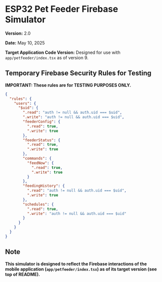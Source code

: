 # ESP32 Pet Feeder Firebase Simulator

**Version:** 2.0

**Date:** May 10, 2025

**Target Application Code Version:** Designed for use with `app/petfeeder/index.tsx` as of version 9.

## Temporary Firebase Security Rules for Testing

**IMPORTANT: These rules are for TESTING PURPOSES ONLY.**

```json
{
  "rules": {
    "users": {
      "$uid": {
        ".read": "auth != null && auth.uid === $uid",
        ".write": "auth != null && auth.uid === $uid",
        "feederConfig": {
          ".read": true,
          ".write": true
        },
        "feederStatus": {
          ".read": true,
          ".write": true
        },
        "commands": {
          "feedNow": {
            ".read": true,
            ".write": true
          }
        },
        "feedingHistory": {
          ".read": "auth != null && auth.uid === $uid",
          ".write": true
        },
        "schedules": {
          ".read": true,
          ".write": "auth != null && auth.uid === $uid"
        }
      }
    }
  }
}
```

## Note

**This simulator is designed to reflect the Firebase interactions of the mobile application (`app/petfeeder/index.tsx`) as of its target version (see top of README).**